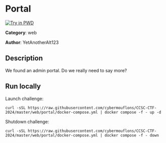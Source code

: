 # Portal

[![Try in PWD](https://raw.githubusercontent.com/play-with-docker/stacks/master/assets/images/button.png)](https://labs.play-with-docker.com/?stack=https://raw.githubusercontent.com/cybermouflons/CCSC-CTF-2024/master/web/portal/docker-compose.yml)


**Category**: web

**Author**: YetAnotherAlt123

## Description

We found an admin portal. Do we really need to say more?



## Run locally

Launch challenge:
```
curl -sSL https://raw.githubusercontent.com/cybermouflons/CCSC-CTF-2024/master/web/portal/docker-compose.yml | docker compose -f - up -d
```

Shutdown challenge:
```
curl -sSL https://raw.githubusercontent.com/cybermouflons/CCSC-CTF-2024/master/web/portal/docker-compose.yml | docker compose -f - down
```

